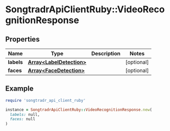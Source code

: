 # SongtradrApiClientRuby::VideoRecognitionResponse

## Properties

| Name | Type | Description | Notes |
| ---- | ---- | ----------- | ----- |
| **labels** | [**Array&lt;LabelDetection&gt;**](LabelDetection.md) |  | [optional] |
| **faces** | [**Array&lt;FaceDetection&gt;**](FaceDetection.md) |  | [optional] |

## Example

```ruby
require 'songtradr_api_client_ruby'

instance = SongtradrApiClientRuby::VideoRecognitionResponse.new(
  labels: null,
  faces: null
)
```

